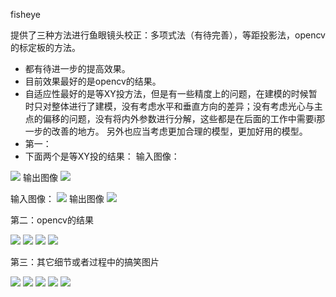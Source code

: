 
fisheye

提供了三种方法进行鱼眼镜头校正：多项式法（有待完善），等距投影法，opencv的标定板的方法。
- 都有待进一步的提高效果。
- 目前效果最好的是opencv的结果。
- 自适应性最好的是等XY投方法，但是有一些精度上的问题，在建模的时候暂时只对整体进行了建模，没有考虑水平和垂直方向的差异；没有考虑光心与主点的偏移的问题，没有将内外参数进行分解，这些都是在后面的工作中需要i那一步的改善的地方。
另外也应当考虑更加合理的模型，更加好用的模型。
 - 第一：
 - 下面两个是等XY投的结果：
输入图像：
<img src="fishEyeStudio/image/src.jpg" />
输出图像
<img src="fishEyeStudio/image/sample.png_method_2_distance_0.100000_f_0.500000_densityOfSample_0.200000_undistored.png.png" />

输入图像：
<img src="fishEyeStudio/image/10.png" />
输出图像
<img src="fishEyeStudio/imgCamera/新建文件夹/0.jpg_method_2_distance_0.100000_f_0.005000_densityOfSample_0.200000_angleWideCamera_180.000000_undistored.png.resize.png" />

第二：opencv的结果

<img src="fishEyeStudio/imgCamera/新建文件夹 (3)/idCamera_1_idPic_0.jpg" />
<img src="fishEyeStudio/imgCamera/新建文件夹 (3)/idCamera_1_idPic_0.jpgTestOutput.jpg.txt.jpg" />

<img src="fishEyeStudio/imgCamera/新建文件夹 (4)/idCamera_2_idPic_0.jpg" />
<img src="fishEyeStudio/imgCamera/新建文件夹 (4)/idCamera_2_idPic_0.jpgTestOutput.jpg.txt.jpg" />

第三：其它细节或者过程中的搞笑图片

<img src="fishEyeStudio/doc/ui.PNG" />
<img src="fishEyeStudio/doc/study.png" />
<img src="fishEyeStudio/doc/6.png" />
<img src="fishEyeStudio/doc/3.jpg" />
<img src="fishEyeStudio/doc/a.jpg" />









